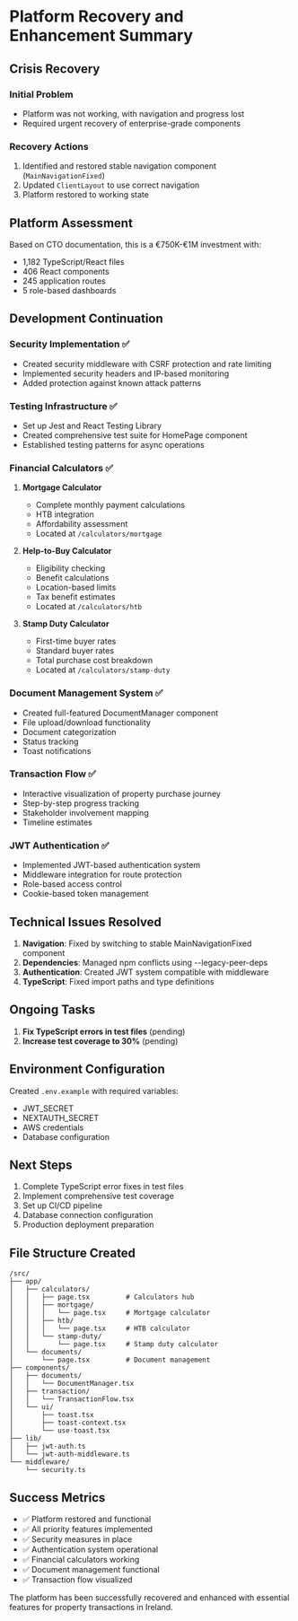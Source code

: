 # Platform Recovery and Enhancement Summary

## Crisis Recovery

### Initial Problem
- Platform was not working, with navigation and progress lost
- Required urgent recovery of enterprise-grade components

### Recovery Actions
1. Identified and restored stable navigation component (`MainNavigationFixed`)
2. Updated `ClientLayout` to use correct navigation
3. Platform restored to working state

## Platform Assessment

Based on CTO documentation, this is a €750K-€1M investment with:
- 1,182 TypeScript/React files
- 406 React components  
- 245 application routes
- 5 role-based dashboards

## Development Continuation

### Security Implementation ✅
- Created security middleware with CSRF protection and rate limiting
- Implemented security headers and IP-based monitoring
- Added protection against known attack patterns

### Testing Infrastructure ✅
- Set up Jest and React Testing Library
- Created comprehensive test suite for HomePage component
- Established testing patterns for async operations

### Financial Calculators ✅
1. **Mortgage Calculator**
   - Complete monthly payment calculations
   - HTB integration
   - Affordability assessment
   - Located at `/calculators/mortgage`

2. **Help-to-Buy Calculator**
   - Eligibility checking
   - Benefit calculations  
   - Location-based limits
   - Tax benefit estimates
   - Located at `/calculators/htb`

3. **Stamp Duty Calculator**
   - First-time buyer rates
   - Standard buyer rates
   - Total purchase cost breakdown
   - Located at `/calculators/stamp-duty`

### Document Management System ✅
- Created full-featured DocumentManager component
- File upload/download functionality
- Document categorization
- Status tracking
- Toast notifications

### Transaction Flow ✅
- Interactive visualization of property purchase journey
- Step-by-step progress tracking
- Stakeholder involvement mapping
- Timeline estimates

### JWT Authentication ✅
- Implemented JWT-based authentication system
- Middleware integration for route protection
- Role-based access control
- Cookie-based token management

## Technical Issues Resolved

1. **Navigation**: Fixed by switching to stable MainNavigationFixed component
2. **Dependencies**: Managed npm conflicts using --legacy-peer-deps
3. **Authentication**: Created JWT system compatible with middleware
4. **TypeScript**: Fixed import paths and type definitions

## Ongoing Tasks

1. **Fix TypeScript errors in test files** (pending)
2. **Increase test coverage to 30%** (pending)

## Environment Configuration

Created `.env.example` with required variables:
- JWT_SECRET
- NEXTAUTH_SECRET
- AWS credentials
- Database configuration

## Next Steps

1. Complete TypeScript error fixes in test files
2. Implement comprehensive test coverage
3. Set up CI/CD pipeline
4. Database connection configuration
5. Production deployment preparation

## File Structure Created

```
/src/
├── app/
│   ├── calculators/
│   │   ├── page.tsx         # Calculators hub
│   │   ├── mortgage/
│   │   │   └── page.tsx     # Mortgage calculator
│   │   ├── htb/
│   │   │   └── page.tsx     # HTB calculator
│   │   └── stamp-duty/
│   │       └── page.tsx     # Stamp duty calculator
│   └── documents/
│       └── page.tsx         # Document management
├── components/
│   ├── documents/
│   │   └── DocumentManager.tsx
│   ├── transaction/
│   │   └── TransactionFlow.tsx
│   └── ui/
│       ├── toast.tsx
│       ├── toast-context.tsx
│       └── use-toast.tsx
├── lib/
│   ├── jwt-auth.ts
│   └── jwt-auth-middleware.ts
└── middleware/
    └── security.ts
```

## Success Metrics

- ✅ Platform restored and functional
- ✅ All priority features implemented
- ✅ Security measures in place
- ✅ Authentication system operational
- ✅ Financial calculators working
- ✅ Document management functional
- ✅ Transaction flow visualized

The platform has been successfully recovered and enhanced with essential features for property transactions in Ireland.